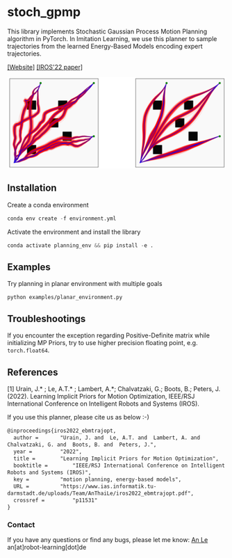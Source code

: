# stoch_gpmp

This library implements Stochastic Gaussian Process Motion Planning algorithm in PyTorch. In Imitation Learning, we use this planner to sample trajectories from the learned Energy-Based Models encoding expert trajectories.

[[Website]](https://sites.google.com/view/implicit-priors/home)      [[IROS'22 paper]](https://www.ias.informatik.tu-darmstadt.de/uploads/Team/AnThaiLe/iros2022_ebmtrajopt.pdf)

<img src="assets/example.png" alt="example" style="width:800px;"/>

## Installation

Create a conda environment
```python
conda env create -f environment.yml
```
Activate the environment and install the library
```python
conda activate planning_env && pip install -e .
```

## Examples

Try planning in planar environment with multiple goals
```azure
python examples/planar_environment.py
```

## Troubleshootings

If you encounter the exception regarding Positive-Definite matrix while initializing MP Priors, try to use higher precision floating point, e.g. `torch.float64`.

## References

[1] Urain, J.* ; Le, A.T.* ; Lambert, A.*; Chalvatzaki, G.; Boots, B.; Peters, J. (2022). Learning Implicit Priors for Motion Optimization, IEEE/RSJ International Conference on Intelligent Robots and Systems (IROS).  

If you use this planner, please cite us as below :-)
```
@inproceedings{iros2022_ebmtrajopt,
  author =		 "Urain, J. and  Le, A.T. and  Lambert, A. and  Chalvatzaki, G. and  Boots, B. and  Peters, J.",
  year =		 "2022",
  title =		 "Learning Implicit Priors for Motion Optimization",
  booktitle =		 "IEEE/RSJ International Conference on Intelligent Robots and Systems (IROS)",
  key =			 "motion planning, energy-based models",
  URL =			 "https://www.ias.informatik.tu-darmstadt.de/uploads/Team/AnThaiLe/iros2022_ebmtrajopt.pdf",
  crossref =		 "p11531"
}
```

### Contact

If you have any questions or find any bugs, please let me know: [An Le](https://www.ias.informatik.tu-darmstadt.de/Team/AnThaiLe) an[at]robot-learning[dot]de
